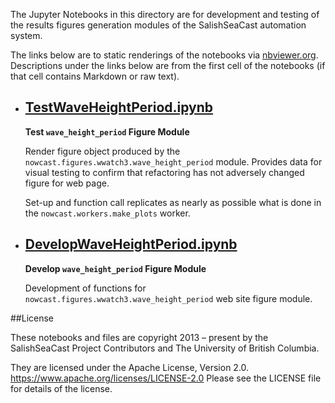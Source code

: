 The Jupyter Notebooks in this directory are for development and testing of
the results figures generation modules of the SalishSeaCast automation system.

The links below are to static renderings of the notebooks via
[nbviewer.org](https://nbviewer.org/).
Descriptions under the links below are from the first cell of the notebooks
(if that cell contains Markdown or raw text).

* ## [TestWaveHeightPeriod.ipynb](https://nbviewer.org/github/SalishSeaCast/SalishSeaNowcast/blob/main/wwatch3/TestWaveHeightPeriod.ipynb)

    **Test `wave_height_period` Figure Module**

    Render figure object produced by the `nowcast.figures.wwatch3.wave_height_period` module.
    Provides data for visual testing to confirm that refactoring has not adversely changed figure for web page.

    Set-up and function call replicates as nearly as possible what is done in the `nowcast.workers.make_plots` worker.

* ## [DevelopWaveHeightPeriod.ipynb](https://nbviewer.org/github/SalishSeaCast/SalishSeaNowcast/blob/main/wwatch3/DevelopWaveHeightPeriod.ipynb)

    **Develop `wave_height_period` Figure Module**

    Development of functions for `nowcast.figures.wwatch3.wave_height_period` web site figure module.


##License

These notebooks and files are copyright 2013 – present
by the SalishSeaCast Project Contributors
and The University of British Columbia.

They are licensed under the Apache License, Version 2.0.
https://www.apache.org/licenses/LICENSE-2.0
Please see the LICENSE file for details of the license.
